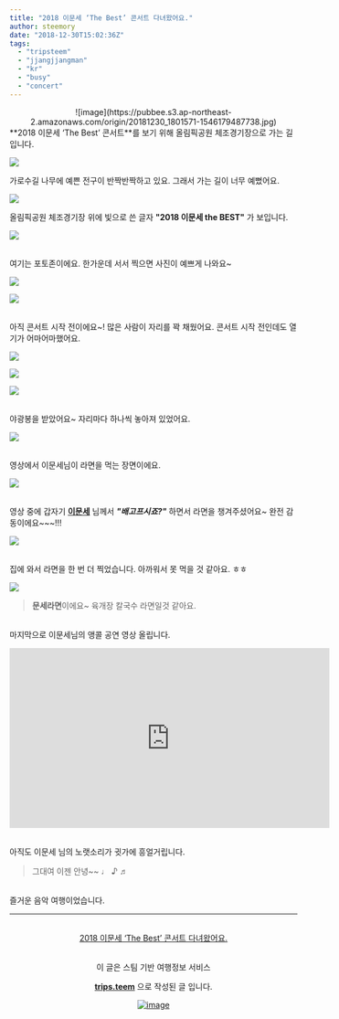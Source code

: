 ```yaml
---
title: "2018 이문세 ‘The Best’ 콘서트 다녀왔어요."
author: steemory
date: "2018-12-30T15:02:36Z"
tags:
  - "tripsteem"
  - "jjangjjangman"
  - "kr"
  - "busy"
  - "concert"
---
```

<center>![image](https://pubbee.s3.ap-northeast-2.amazonaws.com/origin/20181230_1801571-1546179487738.jpg)</center>
**2018 이문세 ‘The Best’ 콘서트**를 보기 위해 올림픽공원 체조경기장으로 가는 길입니다.

![](https://pubbee.s3.ap-northeast-2.amazonaws.com/origin/20181230_204651-1546179963761.jpg)

가로수길 나무에 예쁜 전구이 반짝반짝하고 있요. 그래서 가는 길이 너무 예뻤어요.

![](https://pubbee.s3.ap-northeast-2.amazonaws.com/origin/20181230_204636-1546179798889.jpg)

올림픽공원 체조경기장 위에 빛으로 쓴 글자 **"2018 이문세 the BEST"** 가 보입니다.

![](https://pubbee.s3.ap-northeast-2.amazonaws.com/origin/1546178962705-1546179753911.jpg)

<br>여기는 포토존이에요. 한가운데 서서 찍으면 사진이 예쁘게 나와요~

![](https://pubbee.s3.ap-northeast-2.amazonaws.com/origin/1546178956285-1546179683040.jpg)

![](https://pubbee.s3.ap-northeast-2.amazonaws.com/origin/20181230_204002-1546180271487.jpg)

<br>아직 콘서트 시작 전이에요~! 많은 사람이 자리를 꽉 채웠어요. 콘서트 시작 전인데도 열기가 어마어마했어요.

![](https://pubbee.s3.ap-northeast-2.amazonaws.com/origin/1546178959058-1546179714127.jpg)

![](https://pubbee.s3.ap-northeast-2.amazonaws.com/origin/20181230_180218-1546179501307.jpg)

![](https://pubbee.s3.ap-northeast-2.amazonaws.com/origin/1546178961112-1546179730620.jpg)

<br>야광봉을 받았어요~ 자리마다 하나씩 놓아져 있었어요.

![](https://pubbee.s3.ap-northeast-2.amazonaws.com/origin/B612_20181230_180419-1546179740161.jpg)

<br>영상에서 이문세님이 라면을 먹는 장면이에요.

![](https://pubbee.s3.ap-northeast-2.amazonaws.com/origin/20181230_192858-1546179511006.jpg)

<br>영상 중에 갑자기 [**이문세**](#) 님께서 ***"배고프시죠?"*** 하면서 라면을 챙겨주셨어요~ 완전 감동이에요~~~!!!

![](https://pubbee.s3.ap-northeast-2.amazonaws.com/origin/20181230_192412-1546179540016.jpg)

<br>집에 와서 라면을 한 번 더 찍었습니다. 아까워서 못 먹을 것 같아요. ㅎㅎ

![](https://pubbee.s3.ap-northeast-2.amazonaws.com/origin/20181230_231033-1546179672432.jpg)
> **문세라면**이에요~ 육개장 칼국수 라면일것 같아요.


<br>마지막으로 이문세님의 앵콜 공연 영상 올립니다.

<iframe width="560" height="315" src="https://www.youtube.com/embed/G7jx-GSjgTo" frameborder="0" allow="accelerometer; autoplay; encrypted-media; gyroscope; picture-in-picture" allowfullscreen></iframe>

<br>아직도 이문세 님의 노랫소리가 귓가에 흥얼거립니다. 
> 그대여 이젠 안녕~~  ♩ ♪ ♬

<br>즐거운 음악 여행이었습니다.
<br/><hr><br/><center><a href='https://kr.tripsteem.com/post/tt20181230t150234484z'>2018 이문세 ‘The Best’ 콘서트 다녀왔어요.</a></center><br />
<center>
이 글은 스팀 기반 여행정보 서비스

<a href='https://kr.tripsteem.com/'><b>trips.teem</b></a> 으로 작성된 글 입니다.

<a href='https://kr.tripsteem.com/'>![image](https://cdn.steemitimages.com/DQmbuSfKHpgvnrZ5kQ8KUnBvhrCiNatU6X7a6Dy4Ka2f1o5/banner_winter.jpg)</a>
</center>
